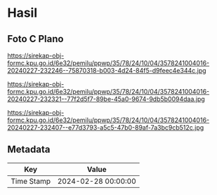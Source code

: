 # Hasil

## Foto C Plano

https://sirekap-obj-formc.kpu.go.id/6e32/pemilu/ppwp/35/78/24/10/04/3578241004016-20240227-232246--75870318-b003-4d24-84f5-d9feec4e344c.jpg

https://sirekap-obj-formc.kpu.go.id/6e32/pemilu/ppwp/35/78/24/10/04/3578241004016-20240227-232321--77f2d5f7-89be-45a0-9674-9db5b0094daa.jpg

https://sirekap-obj-formc.kpu.go.id/6e32/pemilu/ppwp/35/78/24/10/04/3578241004016-20240227-232407--e77d3793-a5c5-47b0-89af-7a3bc9cb512c.jpg


## Metadata

| Key        | Value               |
| ---------- | ------------------- |
| Time Stamp | 2024-02-28 00:00:00 |



